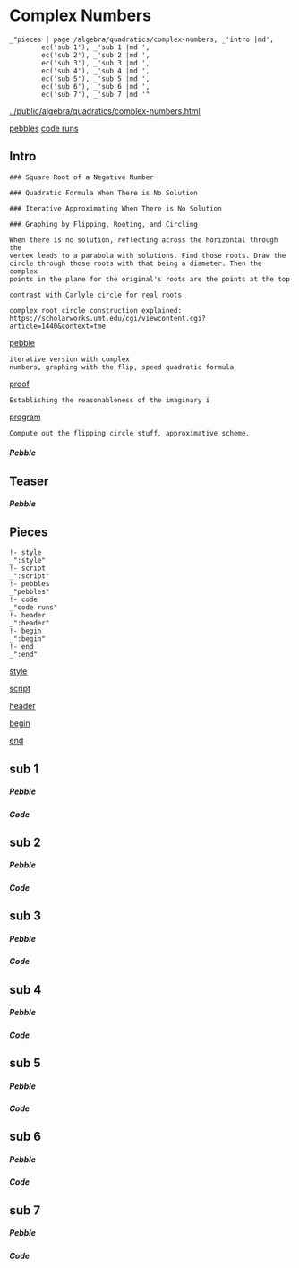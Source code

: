 # Complex Numbers

    _"pieces | page /algebra/quadratics/complex-numbers, _'intro |md',
            ec('sub 1'), _'sub 1 |md ',
            ec('sub 2'), _'sub 2 |md ',
            ec('sub 3'), _'sub 3 |md ',
            ec('sub 4'), _'sub 4 |md ',
            ec('sub 5'), _'sub 5 |md ',
            ec('sub 6'), _'sub 6 |md ',
            ec('sub 7'), _'sub 7 |md '"

[../public/algebra/quadratics/complex-numbers.html](# "save:")

[pebbles](#pebble "h5: | .join \n")
[code runs](#code "h5: | .join \n")

## Intro

    ### Square Root of a Negative Number

    ### Quadratic Formula When There is No Solution

    ### Iterative Approximating When There is No Solution

    ### Graphing by Flipping, Rooting, and Circling

    When there is no solution, reflecting across the horizontal through the
    vertex leads to a parabola with solutions. Find those roots. Draw the
    circle through those roots with that being a diameter. Then the complex
    points in the plane for the original's roots are the points at the top 

    contrast with Carlyle circle for real roots

    complex root circle construction explained: 
    https://scholarworks.umt.edu/cgi/viewcontent.cgi?article=1440&context=tme
    
[pebble]()

    iterative version with complex
    numbers, graphing with the flip, speed quadratic formula

[proof]()

    Establishing the reasonableness of the imaginary i

[program]()

    Compute out the flipping circle stuff, approximative scheme.


##### Pebble

## Teaser

##### Pebble

## Pieces

    !- style
    _":style"
    !- script
    _":script"
    !- pebbles
    _"pebbles"
    !- code
    _"code runs"
    !- header
    _":header"
    !- begin
    _":begin"
    !- end
    _":end"



[style]() 

[script]()

[header]()

[begin]()

[end]()

## sub 1




##### Pebble


##### Code


## sub 2




##### Pebble


##### Code


## sub 3




##### Pebble


##### Code


## sub 4




##### Pebble


##### Code


## sub 5




##### Pebble


##### Code


## sub 6




##### Pebble


##### Code


## sub 7




##### Pebble


##### Code


